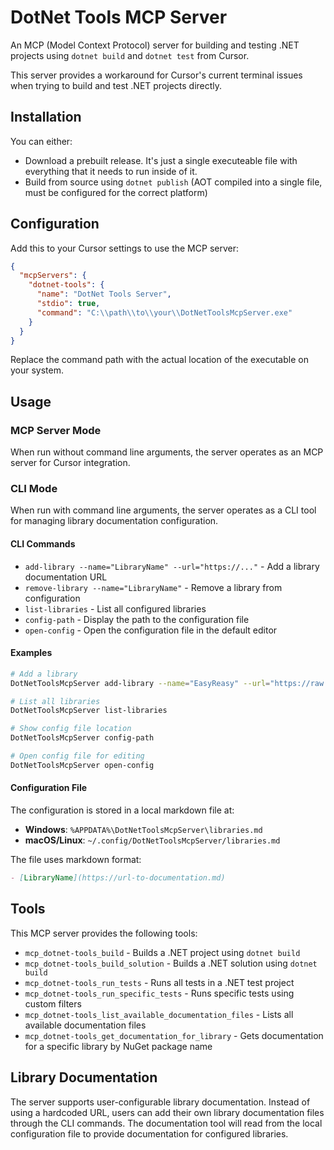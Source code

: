 # DotNet Tools MCP Server

An MCP (Model Context Protocol) server for building and testing .NET projects using `dotnet build` and `dotnet test` from Cursor.

This server provides a workaround for Cursor's current terminal issues when trying to build and test .NET projects directly.

## Installation

You can either:
- Download a prebuilt release. It's just a single executeable file with everything that it needs to run inside of it.
- Build from source using `dotnet publish` (AOT compiled into a single file, must be configured for the correct platform)

## Configuration

Add this to your Cursor settings to use the MCP server:

```json
{
  "mcpServers": {
    "dotnet-tools": {
      "name": "DotNet Tools Server",
      "stdio": true,
      "command": "C:\\path\\to\\your\\DotNetToolsMcpServer.exe"
    }
  }
}
```

Replace the command path with the actual location of the executable on your system.

## Usage

### MCP Server Mode

When run without command line arguments, the server operates as an MCP server for Cursor integration.

### CLI Mode

When run with command line arguments, the server operates as a CLI tool for managing library documentation configuration.

#### CLI Commands

- `add-library --name="LibraryName" --url="https://..."` - Add a library documentation URL
- `remove-library --name="LibraryName"` - Remove a library from configuration
- `list-libraries` - List all configured libraries
- `config-path` - Display the path to the configuration file
- `open-config` - Open the configuration file in the default editor

#### Examples

```bash
# Add a library
DotNetToolsMcpServer add-library --name="EasyReasy" --url="https://raw.githubusercontent.com/AdamTovatt/easy-reasy/refs/heads/master/EasyReasy/README.md"

# List all libraries
DotNetToolsMcpServer list-libraries

# Show config file location
DotNetToolsMcpServer config-path

# Open config file for editing
DotNetToolsMcpServer open-config
```

#### Configuration File

The configuration is stored in a local markdown file at:
- **Windows**: `%APPDATA%\DotNetToolsMcpServer\libraries.md`
- **macOS/Linux**: `~/.config/DotNetToolsMcpServer/libraries.md`

The file uses markdown format:
```markdown
- [LibraryName](https://url-to-documentation.md)
```

## Tools

This MCP server provides the following tools:
- `mcp_dotnet-tools_build` - Builds a .NET project using `dotnet build`
- `mcp_dotnet-tools_build_solution` - Builds a .NET solution using `dotnet build`
- `mcp_dotnet-tools_run_tests` - Runs all tests in a .NET test project
- `mcp_dotnet-tools_run_specific_tests` - Runs specific tests using custom filters
- `mcp_dotnet-tools_list_available_documentation_files` - Lists all available documentation files
- `mcp_dotnet-tools_get_documentation_for_library` - Gets documentation for a specific library by NuGet package name

## Library Documentation

The server supports user-configurable library documentation. Instead of using a hardcoded URL, users can add their own library documentation files through the CLI commands. The documentation tool will read from the local configuration file to provide documentation for configured libraries. 